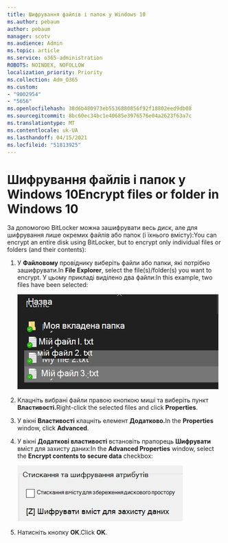 ```yaml
---
title: Шифрування файлів і папок у Windows 10
ms.author: pebaum
author: pebaum
manager: scotv
ms.audience: Admin
ms.topic: article
ms.service: o365-administration
ROBOTS: NOINDEX, NOFOLLOW
localization_priority: Priority
ms.collection: Adm_O365
ms.custom:
- "9002954"
- "5656"
ms.openlocfilehash: 38d6b480973eb5536880856f92f18802eed9db08
ms.sourcegitcommit: 8bc60ec34bc1e40685e3976576e04a2623f63a7c
ms.translationtype: MT
ms.contentlocale: uk-UA
ms.lasthandoff: 04/15/2021
ms.locfileid: "51813925"
---
```

# <a name="encrypt-files-or-folder-in-windows-10"></a><span data-ttu-id="45258-102">Шифрування файлів і папок у Windows 10</span><span class="sxs-lookup"><span data-stu-id="45258-102">Encrypt files or folder in Windows 10</span></span>

<span data-ttu-id="45258-103">За допомогою BitLocker можна зашифрувати весь диск, але для шифрування лише окремих файлів або папок (і їхнього вмісту):</span><span class="sxs-lookup"><span data-stu-id="45258-103">You can encrypt an entire disk using BitLocker, but to encrypt only individual files or folders (and their contents):</span></span>

1. <span data-ttu-id="45258-104">У **Файловому** провіднику виберіть файли або папки, які потрібно зашифрувати.</span><span class="sxs-lookup"><span data-stu-id="45258-104">In **File Explorer**, select the file(s)/folder(s) you want to encrypt.</span></span> <span data-ttu-id="45258-105">У цьому прикладі виділено два файли:</span><span class="sxs-lookup"><span data-stu-id="45258-105">In this example, two files have been selected:</span></span>

    ![Вибір файлів і папок для шифрування](media/select-for-encrypting.png)

2. <span data-ttu-id="45258-107">Клацніть вибрані файли правою кнопкою миші та виберіть пункт **Властивості.**</span><span class="sxs-lookup"><span data-stu-id="45258-107">Right-click the selected files and click **Properties**.</span></span>

3. <span data-ttu-id="45258-108">У вікні **Властивості** клацніть елемент **Додатково.**</span><span class="sxs-lookup"><span data-stu-id="45258-108">In the **Properties** window, click **Advanced**.</span></span>

4. <span data-ttu-id="45258-109">У вікні **Додаткові властивості** встановіть прапорець **Шифрувати** вміст для захисту даних:</span><span class="sxs-lookup"><span data-stu-id="45258-109">In the **Advanced Properties** window, select the **Encrypt contents to secure data** checkbox:</span></span>

    ![Шифрування вмісту](media/encrypt-contents.png)

5. <span data-ttu-id="45258-111">Натисніть кнопку **OK**.</span><span class="sxs-lookup"><span data-stu-id="45258-111">Click **OK**.</span></span>
